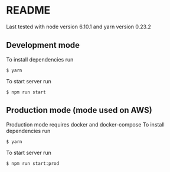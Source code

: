 # README #

Last tested with node version 6.10.1 and yarn version 0.23.2

## Development mode ##
To install dependencies run
```
$ yarn
```
To start server run
```
$ npm run start
```

## Production mode (mode used on AWS)
Production mode requires docker and docker-compose
To install dependencies run
```
$ yarn
```
To start server run
```
$ npm run start:prod
```